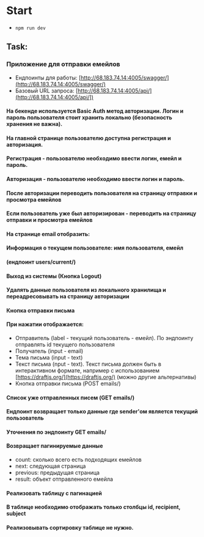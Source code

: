 # Start

- <code>npm run dev</code>

## Task:

### Приложение для отправки емейлов

- Ендпоинты для работы: [http://68.183.74.14:4005/swagger/](http://68.183.74.14:4005/swagger/)
- Базовый URL запроса: [http://68.183.74.14:4005/api/](http://68.183.74.14:4005/api/])

#### На бекенде используется Basic Auth метод авторизации. Логин и пароль пользователя стоит хранить локально (безопасность хранения не важна).

#### На главной странице пользователю доступна регистрация и авторизация.
#### Регистрация - пользователю необходимо ввести логин, емейл и пароль.
#### Авторизация - пользователю необходимо ввести логин и пароль.
#### После авторизации переводить пользователя на страницу отправки и просмотра емейлов
#### Если пользователь уже был авторизирован - переводить на страницу отправки и просмотра емейлов

#### На странице email отобразить:
#### Информация о текущем пользователе: имя пользователя, емейл
#### (ендпоинт users/current/)

#### Выход из системы (Кнопка Logout)
#### Удалять данные пользователя из локального хранилища и переадресовывать на страницу авторизации

#### Кнопка отправки письма
#### При нажатии отображается:
-	Отправитель (label - текущий пользователь - емейл). По эндпоинту отправлять id текущего пользователя
-	Получатель (input - email)
-	Тема письма (input - text)
-	Текст письма (nput - text). Текст письма должен быть в интерактивном формате, например с использованием [https://draftjs.org/](https://draftjs.org/) (можно другие альтернативы)
-	Кнопка отправки письма (POST emails/)

#### Список уже отправленных писем (GET emails/)
#### Ендпоинт возвращает только данные где sender'ом является текущий пользователь
#### Уточнения по эндпоинту GET emails/
#### Возвращает пагинируемые данные
- count: сколько всего есть подходящих емейлов
- next: следующая страница
- previous: предыдущая страница
- result: объект отправленного емейла

#### Реализовать таблицу с пагинацией

#### В таблице необходимо отображать только столбцы id, recipient, subject

#### Реализовывать сортировку таблице не нужно.
